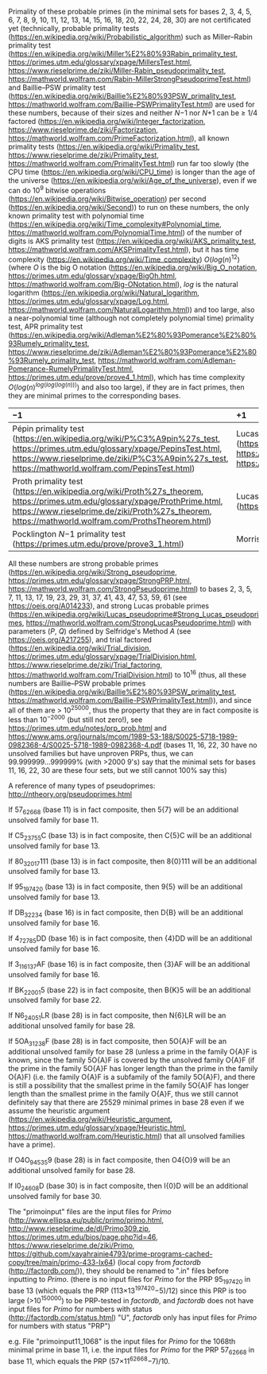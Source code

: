 Primality of these probable primes (in the minimal sets for bases 2, 3, 4, 5, 6, 7, 8, 9, 10, 11, 12, 13, 14, 15, 16, 18, 20, 22, 24, 28, 30) are not certificated yet (technically, probable primality tests (https://en.wikipedia.org/wiki/Probabilistic_algorithm) such as Miller–Rabin primality test (https://en.wikipedia.org/wiki/Miller%E2%80%93Rabin_primality_test, https://primes.utm.edu/glossary/xpage/MillersTest.html, https://www.rieselprime.de/ziki/Miller-Rabin_pseudoprimality_test, https://mathworld.wolfram.com/Rabin-MillerStrongPseudoprimeTest.html) and Baillie–PSW primality test (https://en.wikipedia.org/wiki/Baillie%E2%80%93PSW_primality_test, https://mathworld.wolfram.com/Baillie-PSWPrimalityTest.html) are used for these numbers, because of their sizes and neither *N*−1 nor *N*+1 can be ≥ 1/4 factored (https://en.wikipedia.org/wiki/Integer_factorization, https://www.rieselprime.de/ziki/Factorization, https://mathworld.wolfram.com/PrimeFactorization.html), all known primality tests (https://en.wikipedia.org/wiki/Primality_test, https://www.rieselprime.de/ziki/Primality_test, https://mathworld.wolfram.com/PrimalityTest.html) run far too slowly (the CPU time (https://en.wikipedia.org/wiki/CPU_time) is longer than the age of the universe (https://en.wikipedia.org/wiki/Age_of_the_universe), even if we can do 10<sup>9</sup> bitwise operations (https://en.wikipedia.org/wiki/Bitwise_operation) per second (https://en.wikipedia.org/wiki/Second)) to run on these numbers, the only known primality test with polynomial time (https://en.wikipedia.org/wiki/Time_complexity#Polynomial_time, https://mathworld.wolfram.com/PolynomialTime.html) of the number of digits is AKS primality test (https://en.wikipedia.org/wiki/AKS_primality_test, https://mathworld.wolfram.com/AKSPrimalityTest.html), but it has time complexity (https://en.wikipedia.org/wiki/Time_complexity) *O*(*log*(*n*)<sup>12</sup>) (where *O* is the big O notation (https://en.wikipedia.org/wiki/Big_O_notation, https://primes.utm.edu/glossary/xpage/BigOh.html, https://mathworld.wolfram.com/Big-ONotation.html), *log* is the natural logarithm (https://en.wikipedia.org/wiki/Natural_logarithm, https://primes.utm.edu/glossary/xpage/Log.html, https://mathworld.wolfram.com/NaturalLogarithm.html)) and too large, also a near-polynomial time (although not completely polynomial time) primality test, APR primality test (https://en.wikipedia.org/wiki/Adleman%E2%80%93Pomerance%E2%80%93Rumely_primality_test, https://www.rieselprime.de/ziki/Adleman%E2%80%93Pomerance%E2%80%93Rumely_primality_test, https://mathworld.wolfram.com/Adleman-Pomerance-RumelyPrimalityTest.html, https://primes.utm.edu/prove/prove4_1.html), which has time complexity *O*(*log*(*n*)<sup>*log*(*log*(*log*(*n*)))</sup>) and also too large), if they are in fact primes, then they are minimal primes to the corresponding bases.

|−1|+1|
|:---|:---|
|Pépin primality test (https://en.wikipedia.org/wiki/P%C3%A9pin%27s_test, https://primes.utm.edu/glossary/xpage/PepinsTest.html, https://www.rieselprime.de/ziki/P%C3%A9pin%27s_test, https://mathworld.wolfram.com/PepinsTest.html)|Lucas–Lehmer primality test (https://en.wikipedia.org/wiki/Lucas%E2%80%93Lehmer_primality_test, https://www.rieselprime.de/ziki/Lucas-Lehmer_test, https://mathworld.wolfram.com/Lucas-LehmerTest.html)|
|Proth primality test (https://en.wikipedia.org/wiki/Proth%27s_theorem, https://primes.utm.edu/glossary/xpage/ProthPrime.html, https://www.rieselprime.de/ziki/Proth%27s_theorem, https://mathworld.wolfram.com/ProthsTheorem.html)|Lucas–Lehmer–Riesel primality test (https://en.wikipedia.org/wiki/Lucas%E2%80%93Lehmer%E2%80%93Riesel_test)|
|Pocklington *N*−1 primality test (https://primes.utm.edu/prove/prove3_1.html)|Morrison *N*+1 primality test (https://primes.utm.edu/prove/prove3_2.html)|

All these numbers are strong probable primes (https://en.wikipedia.org/wiki/Strong_pseudoprime, https://primes.utm.edu/glossary/xpage/StrongPRP.html, https://mathworld.wolfram.com/StrongPseudoprime.html) to bases 2, 3, 5, 7, 11, 13, 17, 19, 23, 29, 31, 37, 41, 43, 47, 53, 59, 61 (see https://oeis.org/A014233), and strong Lucas probable primes (https://en.wikipedia.org/wiki/Lucas_pseudoprime#Strong_Lucas_pseudoprimes, https://mathworld.wolfram.com/StrongLucasPseudoprime.html) with parameters (*P*, *Q*) defined by Selfridge's Method *A* (see https://oeis.org/A217255), and trial factored (https://en.wikipedia.org/wiki/Trial_division, https://primes.utm.edu/glossary/xpage/TrialDivision.html, https://www.rieselprime.de/ziki/Trial_factoring, https://mathworld.wolfram.com/TrialDivision.html) to 10<sup>16</sup> (thus, all these numbers are Baillie–PSW probable primes (https://en.wikipedia.org/wiki/Baillie%E2%80%93PSW_primality_test, https://mathworld.wolfram.com/Baillie-PSWPrimalityTest.html)), and since all of them are > 10<sup>25000</sup>, thus the property that they are in fact composite is less than 10<sup>−2000</sup> (but still not zero!), see https://primes.utm.edu/notes/prp_prob.html and https://www.ams.org/journals/mcom/1989-53-188/S0025-5718-1989-0982368-4/S0025-5718-1989-0982368-4.pdf (bases 11, 16, 22, 30 have no unsolved families but have unproven PRPs, thus, we can 99.999999...999999% (with >2000 9's) say that the minimal sets for bases 11, 16, 22, 30 are these four sets, but we still cannot 100% say this)

A reference of many types of pseudoprimes: http://ntheory.org/pseudoprimes.html

If 57<sub>62668</sub> (base 11) is in fact composite, then 5{7} will be an additional unsolved family for base 11.

If C5<sub>23755</sub>C (base 13) is in fact composite, then C{5}C will be an additional unsolved family for base 13.

If 80<sub>32017</sub>111 (base 13) is in fact composite, then 8{0}111 will be an additional unsolved family for base 13.

If 95<sub>197420</sub> (base 13) is in fact composite, then 9{5} will be an additional unsolved family for base 13.

If DB<sub>32234</sub> (base 16) is in fact composite, then D{B} will be an additional unsolved family for base 16.

If 4<sub>72785</sub>DD (base 16) is in fact composite, then {4}DD will be an additional unsolved family for base 16.

If 3<sub>116137</sub>AF (base 16) is in fact composite, then {3}AF will be an additional unsolved family for base 16.

If BK<sub>22001</sub>5 (base 22) is in fact composite, then B{K}5 will be an additional unsolved family for base 22.

If N6<sub>24051</sub>LR (base 28) is in fact composite, then N{6}LR will be an additional unsolved family for base 28.

If 5OA<sub>31238</sub>F (base 28) is in fact composite, then 5O{A}F will be an additional unsolved family for base 28 (unless a prime in the family O{A}F is known, since the family 5O{A}F is covered by the unsolved family O{A}F (if the prime in the family 5O{A}F has longer length than the prime in the family O{A}F) (i.e. the family O{A}F is a subfamily of the family 5O{A}F), and there is still a possibility that the smallest prime in the family 5O{A}F has longer length than the smallest prime in the family O{A}F, thus we still cannot definitely say that there are 25529 minimal primes in base 28 even if we assume the heuristic argument (https://en.wikipedia.org/wiki/Heuristic_argument, https://primes.utm.edu/glossary/xpage/Heuristic.html, https://mathworld.wolfram.com/Heuristic.html) that all unsolved families have a prime).

If O4O<sub>94535</sub>9 (base 28) is in fact composite, then O4{O}9 will be an additional unsolved family for base 28.

If I0<sub>24608</sub>D (base 30) is in fact composite, then I{0}D will be an additional unsolved family for base 30.

The "primoinput" files are the input files for *Primo* (http://www.ellipsa.eu/public/primo/primo.html, http://www.rieselprime.de/dl/Primo309.zip, https://primes.utm.edu/bios/page.php?id=46, https://www.rieselprime.de/ziki/Primo, https://github.com/xayahrainie4793/prime-programs-cached-copy/tree/main/primo-433-lx64) (local copy from *factordb* (http://factordb.com/)), they should be renamed to ".in" files before inputting to *Primo*. (there is no input files for *Primo* for the PRP 95<sub>197420</sub> in base 13 (which equals the PRP (113×13<sup>197420</sup>−5)/12) since this PRP is too large (>10<sup>150000</sup>) to be PRP-tested in *factordb*, and *factordb* does not have input files for *Primo* for numbers with status (http://factordb.com/status.html) "U", *factordb* only has input files for *Primo* for numbers with status "PRP")

e.g. File "primoinput11_1068" is the input files for *Primo* for the 1068th minimal prime in base 11, i.e. the input files for *Primo* for the PRP 57<sub>62668</sub> in base 11, which equals the PRP (57×11<sup>62668</sup>−7)/10.
